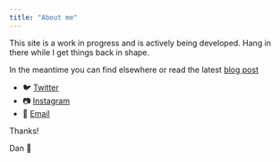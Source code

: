 ```yaml
---
title: "About me"
---
```


This site is a work in progress and is actively being developed. Hang in there while I get things back in shape.

In the meantime you can find elsewhere or read the latest [blog post](/)
* 🐦 [Twitter][twitter]
* 📷 [Instagram][insta]
* 📧 [Email][email]

Thanks!

Dan 🚀

[twitter]: https://www.twitter.com/danblundell
[insta]: https://www.instagram.com/dantblundell
[email]: mailto:website@danblundell.com